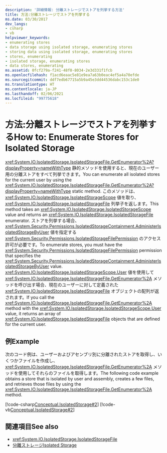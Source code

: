 ```yaml
---
description: '詳細情報: 分離ストレージでストアを列挙する方法'
title: 方法:分離ストレージでストアを列挙する
ms.date: 03/30/2017
dev_langs:
- csharp
- vb
helpviewer_keywords:
- enumerating stores
- data storage using isolated storage, enumerating stores
- storing data using isolated storage, enumerating stores
- stores, enumerating
- isolated storage, enumerating stores
- data stores, enumerating
ms.assetid: 0fcf279a-f241-48f0-8034-2e3d331f1fcb
ms.openlocfilehash: f1acd6eaac5e81e9ea7a63b0eac4ef5a4a70efde
ms.sourcegitcommit: ddf7edb67715a5b9a45e3dd44536dabc153c1de0
ms.translationtype: HT
ms.contentlocale: ja-JP
ms.lasthandoff: 02/06/2021
ms.locfileid: "99775618"
---
```

# <a name="how-to-enumerate-stores-for-isolated-storage"></a><span data-ttu-id="3b4a8-103">方法:分離ストレージでストアを列挙する</span><span class="sxs-lookup"><span data-stu-id="3b4a8-103">How to: Enumerate Stores for Isolated Storage</span></span>

<span data-ttu-id="3b4a8-104"><xref:System.IO.IsolatedStorage.IsolatedStorageFile.GetEnumerator%2A?displayProperty=nameWithType> 静的メソッドを使用すると、現在のユーザー用の分離ストアをすべて列挙できます。</span><span class="sxs-lookup"><span data-stu-id="3b4a8-104">You can enumerate all isolated stores for the current user by using the  <xref:System.IO.IsolatedStorage.IsolatedStorageFile.GetEnumerator%2A?displayProperty=nameWithType> static method.</span></span> <span data-ttu-id="3b4a8-105">このメソッドは、<xref:System.IO.IsolatedStorage.IsolatedStorageScope> 値を取り、<xref:System.IO.IsolatedStorage.IsolatedStorageFile> 列挙子を返します。</span><span class="sxs-lookup"><span data-stu-id="3b4a8-105">This  method takes an <xref:System.IO.IsolatedStorage.IsolatedStorageScope> value and returns an <xref:System.IO.IsolatedStorage.IsolatedStorageFile> enumerator.</span></span> <span data-ttu-id="3b4a8-106">ストアを列挙する場合、<xref:System.Security.Permissions.IsolatedStorageContainment.AdministerIsolatedStorageByUser> 値を指定する <xref:System.Security.Permissions.IsolatedStorageFilePermission> のアクセス許可が必要です。</span><span class="sxs-lookup"><span data-stu-id="3b4a8-106">To enumerate stores, you must have the <xref:System.Security.Permissions.IsolatedStorageFilePermission> permission that specifies the <xref:System.Security.Permissions.IsolatedStorageContainment.AdministerIsolatedStorageByUser> value.</span></span> <span data-ttu-id="3b4a8-107"><xref:System.IO.IsolatedStorage.IsolatedStorageScope.User> 値を使用して <xref:System.IO.IsolatedStorage.IsolatedStorageFile.GetEnumerator%2A> メソッドを呼び出す場合、現在のユーザーに対して定義された <xref:System.IO.IsolatedStorage.IsolatedStorageFile> オブジェクトの配列が返されます。</span><span class="sxs-lookup"><span data-stu-id="3b4a8-107">If you call the <xref:System.IO.IsolatedStorage.IsolatedStorageFile.GetEnumerator%2A> method with the <xref:System.IO.IsolatedStorage.IsolatedStorageScope.User> value, it returns an array of <xref:System.IO.IsolatedStorage.IsolatedStorageFile> objects that are defined for the current user.</span></span>  
  
## <a name="example"></a><span data-ttu-id="3b4a8-108">例</span><span class="sxs-lookup"><span data-stu-id="3b4a8-108">Example</span></span>  

 <span data-ttu-id="3b4a8-109">次のコード例は、ユーザーおよびアセンブリ別に分離されたストアを取得し、いくつかファイルを作成し、<xref:System.IO.IsolatedStorage.IsolatedStorageFile.GetEnumerator%2A> メソッドを使用してそれらのファイルを取得します。</span><span class="sxs-lookup"><span data-stu-id="3b4a8-109">The following code example obtains a store that is isolated by user and assembly, creates a few files, and retrieves those files by using the <xref:System.IO.IsolatedStorage.IsolatedStorageFile.GetEnumerator%2A> method.</span></span>  
  
 [!code-csharp[Conceptual.IsolatedStorage#2](../../../samples/snippets/csharp/VS_Snippets_CLR/conceptual.isolatedstorage/cs/source2.cs#2)]
 [!code-vb[Conceptual.IsolatedStorage#2](../../../samples/snippets/visualbasic/VS_Snippets_CLR/conceptual.isolatedstorage/vb/source2.vb#2)]  
  
## <a name="see-also"></a><span data-ttu-id="3b4a8-110">関連項目</span><span class="sxs-lookup"><span data-stu-id="3b4a8-110">See also</span></span>

- <xref:System.IO.IsolatedStorage.IsolatedStorageFile>
- [<span data-ttu-id="3b4a8-111">分離ストレージ</span><span class="sxs-lookup"><span data-stu-id="3b4a8-111">Isolated Storage</span></span>](isolated-storage.md)
